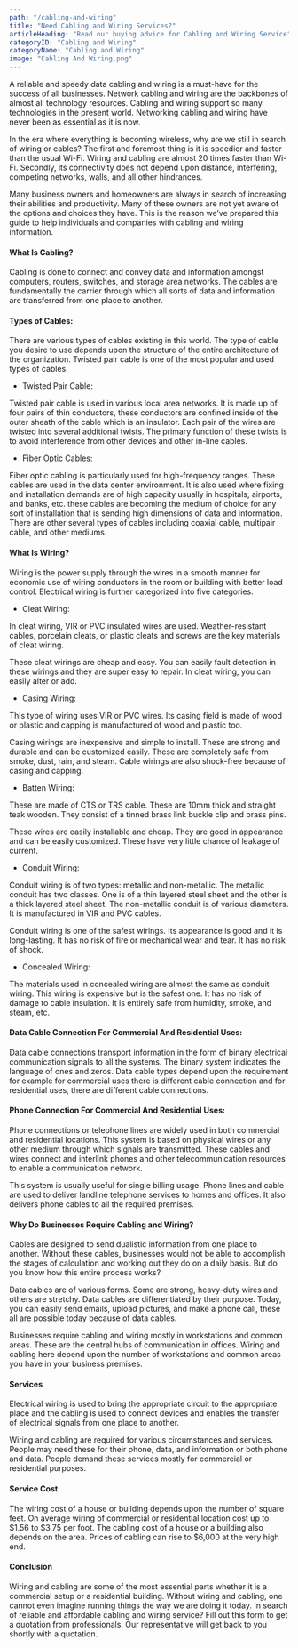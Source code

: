 ```yaml
---
path: "/cabling-and-wiring"
title: "Need Cabling and Wiring Services?"
articleHeading: "Read our buying advice for Cabling and Wiring Service"
categoryID: "Cabling and Wiring"
categoryName: "Cabling and Wiring"
image: "Cabling And Wiring.png"
---
```


A reliable and speedy data cabling and wiring is a must-have for the success of all businesses. Network cabling and wiring are the backbones of almost all technology resources. Cabling and wiring support so many technologies in the present world. Networking cabling and wiring have never been as essential as it is now.

In the era where everything is becoming wireless, why are we still in search of wiring or cables? The first and foremost thing is it is speedier and faster than the usual Wi-Fi. Wiring and cabling are almost 20 times faster than Wi-Fi. Secondly, its connectivity does not depend upon distance, interfering, competing networks, walls, and all other hindrances.

Many business owners and homeowners are always in search of increasing their abilities and productivity. Many of these owners are not yet aware of the options and choices they have. This is the reason we’ve prepared this guide to help individuals and companies with cabling and wiring information.

#### What Is Cabling?

Cabling is done to connect and convey data and information amongst computers, routers, switches, and storage area networks. The cables are fundamentally the carrier through which all sorts of data and information are transferred from one place to another.

#### Types of Cables:

There are various types of cables existing in this world. The type of cable you desire to use depends upon the structure of the entire architecture of the organization. Twisted pair cable is one of the most popular and used types of cables.

- Twisted Pair Cable:

Twisted pair cable is used in various local area networks. It is made up of four pairs of thin conductors, these conductors are confined inside of the outer sheath of the cable which is an insulator. Each pair of the wires are twisted into several additional twists. The primary function of these twists is to avoid interference from other devices and other in-line cables.

- Fiber Optic Cables:

Fiber optic cabling is particularly used for high-frequency ranges. These cables are used in the data center environment. It is also used where fixing and installation demands are of high capacity usually in hospitals, airports, and banks, etc. these cables are becoming the medium of choice for any sort of installation that is sending high dimensions of data and information.
There are other several types of cables including coaxial cable, multipair cable, and other mediums.

#### What Is Wiring?

Wiring is the power supply through the wires in a smooth manner for economic use of wiring conductors in the room or building with better load control. Electrical wiring is further categorized into five categories.

- Cleat Wiring:

In cleat wiring, VIR or PVC insulated wires are used. Weather-resistant cables, porcelain cleats, or plastic cleats and screws are the key materials of cleat wiring.

These cleat wirings are cheap and easy. You can easily fault detection in these wirings and they are super easy to repair. In cleat wiring, you can easily alter or add.

- Casing Wiring:

This type of wiring uses VIR or PVC wires. Its casing field is made of wood or plastic and capping is manufactured of wood and plastic too.

Casing wirings are inexpensive and simple to install. These are strong and durable and can be customized easily. These are completely safe from smoke, dust, rain, and steam. Cable wirings are also shock-free because of casing and capping.

- Batten Wiring:

These are made of CTS or TRS cable. These are 10mm thick and straight teak wooden. They consist of a tinned brass link buckle clip and brass pins.

These wires are easily installable and cheap. They are good in appearance and can be easily customized. These have very little chance of leakage of current.

- Conduit Wiring:

Conduit wiring is of two types: metallic and non-metallic. The metallic conduit has two classes. One is of a thin layered steel sheet and the other is a thick layered steel sheet. The non-metallic conduit is of various diameters. It is manufactured in VIR and PVC cables.

Conduit wiring is one of the safest wirings. Its appearance is good and it is long-lasting. It has no risk of fire or mechanical wear and tear. It has no risk of shock.

- Concealed Wiring:

The materials used in concealed wiring are almost the same as conduit wiring. This wiring is expensive but is the safest one. It has no risk of damage to cable insulation. It is entirely safe from humidity, smoke, and steam, etc.

#### Data Cable Connection For Commercial And Residential Uses:

Data cable connections transport information in the form of binary electrical communication signals to all the systems. The binary system indicates the language of ones and zeros. Data cable types depend upon the requirement for example for commercial uses there is different cable connection and for residential uses, there are different cable connections.

#### Phone Connection For Commercial And Residential Uses:

Phone connections or telephone lines are widely used in both commercial and residential locations. This system is based on physical wires or any other medium through which signals are transmitted. These cables and wires connect and interlink phones and other telecommunication resources to enable a communication network.

This system is usually useful for single billing usage. Phone lines and cable are used to deliver landline telephone services to homes and offices. It also delivers phone cables to all the required premises.

#### Why Do Businesses Require Cabling and Wiring?

Cables are designed to send dualistic information from one place to another. Without these cables, businesses would not be able to accomplish the stages of calculation and working out they do on a daily basis. But do you know how this entire process works?

Data cables are of various forms. Some are strong, heavy-duty wires and others are stretchy. Data cables are differentiated by their purpose. Today, you can easily send emails, upload pictures, and make a phone call, these all are possible today because of data cables.

Businesses require cabling and wiring mostly in workstations and common areas. These are the central hubs of communication in offices. Wiring and cabling here depend upon the number of workstations and common areas you have in your business premises.

#### Services

Electrical wiring is used to bring the appropriate circuit to the appropriate place and the cabling is used to connect devices and enables the transfer of electrical signals from one place to another.

Wiring and cabling are required for various circumstances and services. People may need these for their phone, data, and information or both phone and data. People demand these services mostly for commercial or residential purposes.

#### Service Cost

The wiring cost of a house or building depends upon the number of square feet. On average wiring of commercial or residential location cost up to $1.56 to $3.75 per foot. The cabling cost of a house or a building also depends on the area. Prices of cabling can rise to \$6,000 at the very high end.

#### Conclusion

Wiring and cabling are some of the most essential parts whether it is a commercial setup or a residential building. Without wiring and cabling, one cannot even imagine running things the way we are doing it today. In search of reliable and affordable cabling and wiring service? Fill out this form to get a quotation from professionals. Our representative will get back to you shortly with a quotation.

